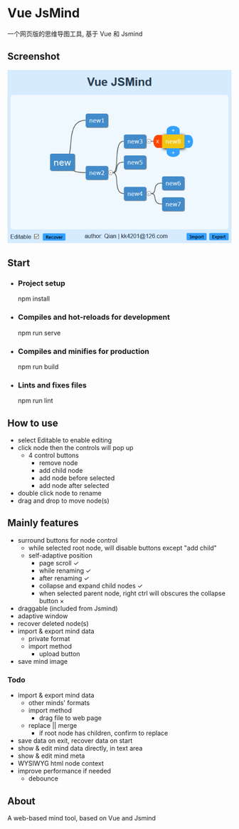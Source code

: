 # Vue JsMind

一个网页版的思维导图工具, 基于 Vue 和 Jsmind

## Screenshot

![avatar](screenshot.png)

## Start

* ### Project setup
    npm install

* ### Compiles and hot-reloads for development
    npm run serve

* ### Compiles and minifies for production
    npm run build

* ### Lints and fixes files
    npm run lint

## How to use

* select Editable to enable editing
* click node then the controls will pop up
    * 4 control buttons
        * remove node
        * add child node
        * add node before selected
        * add node after selected
* double click node to rename
* drag and drop to move node(s)

## Mainly features

* surround buttons for node control
    * while selected root node, will disable buttons except "add child"
    * self-adaptive position
        * page scroll ✓
        * while renaming ✓
        * after renaming ✓
        * collapse and expand child nodes ✓
        * when selected parent node, right ctrl will obscures the collapse button ×
* draggable  (included from Jsmind)
* adaptive window
* recover deleted node(s)
* import & export mind data
    * private format
    * import method
        * upload button
* save mind image

### Todo
* import & export mind data
    * other minds' formats
    * import method
        * drag file to web page
    * replace || merge
        * if root node has children, confirm to replace
* save data on exit, recover data on start
* show & edit mind data directly, in text area
* show & edit mind meta
* WYSIWYG html node context
* improve performance if needed
    * debounce

## About

A web-based mind tool, based on Vue and Jsmind
